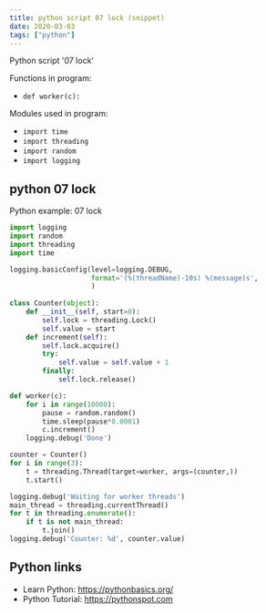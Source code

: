 ```yaml
---
title: python script 07 lock (snippet)
date: 2020-03-03
tags: ["python"]
---
```

Python script '07 lock'

Functions in program: 
* `def worker(c):`

Modules used in program: 
* `import time`
* `import threading`
* `import random`
* `import logging`

## python 07 lock

Python example: 07 lock

```python
import logging
import random
import threading
import time

logging.basicConfig(level=logging.DEBUG,
                    format='(%(threadName)-10s) %(message)s',
                    )
                    
class Counter(object):
    def __init__(self, start=0):
        self.lock = threading.Lock()
        self.value = start
    def increment(self):
        self.lock.acquire()
        try:
            self.value = self.value + 1
        finally:
            self.lock.release()

def worker(c):
    for i in range(10000):
        pause = random.random()
        time.sleep(pause*0.0001)
        c.increment()
    logging.debug('Done')

counter = Counter()
for i in range(3):
    t = threading.Thread(target=worker, args=(counter,))
    t.start()

logging.debug('Waiting for worker threads')
main_thread = threading.currentThread()
for t in threading.enumerate():
    if t is not main_thread:
        t.join()
logging.debug('Counter: %d', counter.value)


```

## Python links

- Learn Python: https://pythonbasics.org/
- Python Tutorial: https://pythonspot.com
